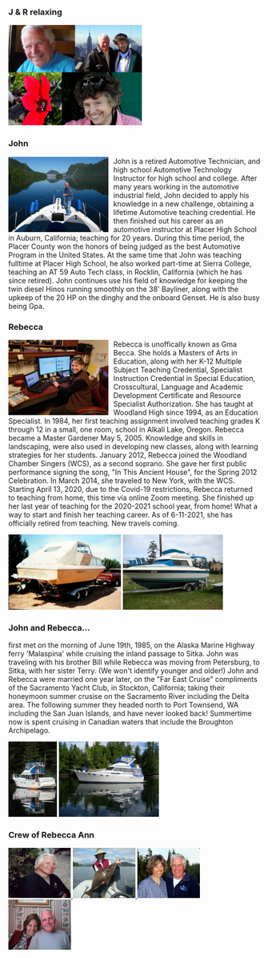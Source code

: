 
### J & R relaxing
<img src="https://raw.githubusercontent.com/Rkayak/pratt/images/NEW/jr_collage.jpg" height="200px">

### John
<img src="https://raw.githubusercontent.com/Rkayak/pratt/images/NEW/IMG_3087.JPG" height="150px" style="float:left; padding-right: 10px;">

John is a retired Automotive Technician, and high school Automotive Technology Instructor for high school and college. After many years working in the automotive industrial field, John decided to apply his knowledge in a new challenge, obtaining a lifetime Automotive teaching credential. He then finished out his career as an automotive instructor at Placer High School in Auburn, California; teaching for 20 years. During this time period, the Placer County won the honors of being judged as the best Automotive Program in the United States. At the same time that John was teaching fulltime at Placer High School, he also worked part-time at Sierra College, teaching an AT 59 Auto Tech class, in Rocklin, California (which he has since retired). John continues use his field of knowledge for keeping the twin diesel Hinos running smoothly on the 38' Bayliner, along with the upkeep of the 20 HP on the dinghy and the onboard Genset. He is also busy being Gpa.

### Rebecca
<img src="https://raw.githubusercontent.com/Rkayak/pratt/images/NEW/R_Zoom_teaching.jpg" height="150px" style="float:left; padding-right: 10px;"> 

Rebecca is unoffically known as Gma Becca. She holds a Masters of Arts in Education, along with her K-12 Multiple Subject Teaching Credential, Specialist Instruction Credential in Special Education, Crosscultural, Language and Academic Development Certificate and Resource Specialist Authorization. She has taught at Woodland High since 1994, as an Education Specialist. In 1984, her first teaching assignment involved teaching grades K through 12 in a small, one room, school in Alkali Lake, Oregon. Rebecca became a Master Gardener May 5, 2005. Knowledge and skills in landscaping, were also used in developing new classes, along with learning strategies for her students. January 2012, Rebecca joined the Woodland Chamber Singers (WCS), as a second soprano. She gave her first public performance signing the song, "In This Ancient House", for the Spring 2012 Celebration. In March 2014, she traveled to New York, with the WCS. Starting April 13, 2020, due to the Covid-19 restrictions, Rebecca returned to teaching from home, this time via online Zoom meeting. She finished up her last year of teaching for the 2020-2021 school year, from home! What a way to start and finish her teaching career.  As of 6-11-2021, she has officially retired from teaching. New travels coming.

<img src="https://raw.githubusercontent.com/Rkayak/pratt/images/NEW/RebeccaAnnI.png" height="150px">
<img src="https://raw.githubusercontent.com/Rkayak/pratt/images/NEW/RebeccaAnnII.png" height="150px">

### John and Rebecca...
first met on the morning of June 19th, 1985, on the Alaska Marine Highway ferry 'Malaspina' while cruising the inland passage to Sitka. John was traveling with his brother Bill while Rebecca was moving from Petersburg, to Sitka, with her sister Terry. (We won't identify younger and older!) John and Rebecca were married one year later, on the "Far East Cruise" compliments of the Sacramento Yacht Club, in Stockton, California; taking their honeymoon summer crusise on the Sacramento River including the Delta area. The following summer they headed north to Port Townsend, WA including the San Juan Islands, and have never looked back! Summertime now is spent cruising in Canadian waters that include the Broughton Archipelago.


<img src="https://raw.githubusercontent.com/Rkayak/pratt/images/NEW/RebeccaAnnIII.png" height="150px" style="">
<img src="https://raw.githubusercontent.com/Rkayak/pratt/images/NEW/RebeccaAnnIV.png" height="150px" style="">


### Crew of Rebecca Ann

<a href="https://raw.githubusercontent.com/Rkayak/pratt/images/NEW/JPrattHillmanSweater.png" width="125px" rel="lightbox[Crew]" title="Cap't John">
    <img src="https://raw.githubusercontent.com/Rkayak/pratt/images/NEW/JPrattHillmanSweater.png"  width="125px"  alt="Capt. John" height="100px">
</a>
<a href="https://raw.githubusercontent.com/Rkayak/pratt/images/NEW/pict0094-1.JPG" width="125px" rel="lightbox[Crew]" title="1st Mate Rebecca">
    <img src="https://raw.githubusercontent.com/Rkayak/pratt/images/NEW/pict0094-1.JPG" width="125px" alt="1st Mate Rebecca" height="100px">
</a>
<a href="https://raw.githubusercontent.com/Rkayak/pratt/images/NEW/JoesCove22007.jpg" width="125px" rel="lightbox[Crew]" title="1st Mate and Cap't">
    <img src="https://raw.githubusercontent.com/Rkayak/pratt/images/NEW/JoesCove22007.jpg" width="125px" alt="1st Mate and Cap't" height="100px" />
</a>
<a href="https://raw.githubusercontent.com/Rkayak/pratt/images/NEW/J_R.JPG" width="125px" rel="lightbox[Crew]" title="Rebecca and John">
    <img src="https://raw.githubusercontent.com/Rkayak/pratt/images/NEW/J_R.JPG" width="125px" alt="Rebecca and John" height="100px" />
</a>
